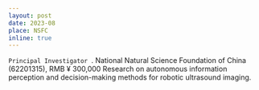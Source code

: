 ```yaml
---
layout: post
date: 2023-08
place: NSFC
inline: true
---
```

`Principal Investigator	`.
National Natural Science Foundation of China (62201315), RMB ¥ 300,000
Research on autonomous information perception and decision-making methods for robotic ultrasound imaging.
